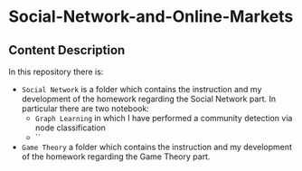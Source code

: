 # Social-Network-and-Online-Markets

## Content Description
In this repository there is:
- `Social Network` is a folder which contains the instruction and my development of the homework regarding the Social Network part. In particular there are two notebook:
  - `Graph Learning` in which I have performed a community detection via node classification 
  - ``
- `Game Theory` a folder which contains the instruction and my development of the homework regarding the Game Theory part. 
